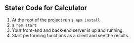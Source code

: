 ## Stater Code for Calculator

1. At the root of the project run `$ npm install`
2. `$ npm start`
3. Your front-end and back-end server is up and running.
4. Start performing functions as a client and see the results.